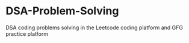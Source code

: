 # DSA-Problem-Solving
DSA coding problems solving in the Leetcode coding platform and GFG practice platform  

